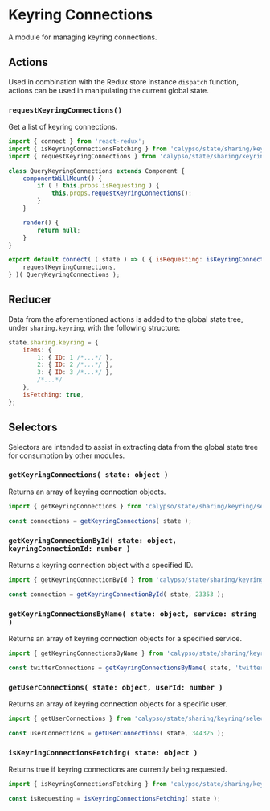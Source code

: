 # Keyring Connections

A module for managing keyring connections.

## Actions

Used in combination with the Redux store instance `dispatch` function, actions can be used in manipulating the current global state.

### `requestKeyringConnections()`

Get a list of keyring connections.

```js
import { connect } from 'react-redux';
import { isKeyringConnectionsFetching } from 'calypso/state/sharing/keyring/selectors';
import { requestKeyringConnections } from 'calypso/state/sharing/keyring/actions';

class QueryKeyringConnections extends Component {
	componentWillMount() {
		if ( ! this.props.isRequesting ) {
			this.props.requestKeyringConnections();
		}
	}

	render() {
		return null;
	}
}

export default connect( ( state ) => ( { isRequesting: isKeyringConnectionsFetching( state ) } ), {
	requestKeyringConnections,
} )( QueryKeyringConnections );
```

## Reducer

Data from the aforementioned actions is added to the global state tree, under `sharing.keyring`, with the following structure:

```js
state.sharing.keyring = {
	items: {
		1: { ID: 1 /*...*/ },
		2: { ID: 2 /*...*/ },
		3: { ID: 3 /*...*/ },
		/*...*/
	},
	isFetching: true,
};
```

## Selectors

Selectors are intended to assist in extracting data from the global state tree for consumption by other modules.

### `getKeyringConnections( state: object )`

Returns an array of keyring connection objects.

```js
import { getKeyringConnections } from 'calypso/state/sharing/keyring/selectors';

const connections = getKeyringConnections( state );
```

### `getKeyringConnectionById( state: object, keyringConnectionId: number )`

Returns a keyring connection object with a specified ID.

```js
import { getKeyringConnectionById } from 'calypso/state/sharing/keyring/selectors';

const connection = getKeyringConnectionById( state, 23353 );
```

### `getKeyringConnectionsByName( state: object, service: string )`

Returns an array of keyring connection objects for a specified service.

```js
import { getKeyringConnectionsByName } from 'calypso/state/sharing/keyring/selectors';

const twitterConnections = getKeyringConnectionsByName( state, 'twitter' );
```

### `getUserConnections( state: object, userId: number )`

Returns an array of keyring connection objects for a specific user.

```js
import { getUserConnections } from 'calypso/state/sharing/keyring/selectors';

const userConnections = getUserConnections( state, 344325 );
```

### `isKeyringConnectionsFetching( state: object )`

Returns true if keyring connections are currently being requested.

```js
import { isKeyringConnectionsFetching } from 'calypso/state/sharing/keyring/selectors';

const isRequesting = isKeyringConnectionsFetching( state );
```
